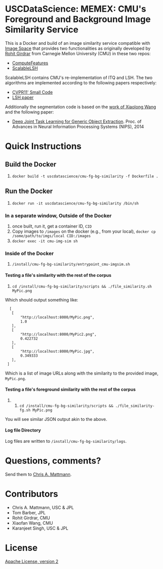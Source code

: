 # USCDataScience: MEMEX: CMU's Foreground and Background Image Similarity Service

This is a Docker and build of an image similarity service compatible with 
[Image Space](http://github.com/nasa-jpl-memex/image_space.git) that provides
two functionalities as originally developed by [Rohit Girdrar](https://github.com/rohitgirdhar) 
from Carnegie Mellon University (CMU) in these two repos:

* [ComputeFeatures](https://github.com/rohitgirdhar/ComputeFeatures)
* [ScalableLSH](https://github.com/rohitgirdhar-cmu-experimental/ScalableLSH)

ScalableLSH contains CMU's re-implementation of ITQ and LSH. The two algorithms 
are implemented according to the following papers respectively:

* [CVPR11' Small Code](http://slazebni.cs.illinois.edu/publications/cvpr11_small_code.pdf)
* [LSH paper](http://www.mit.edu/~andoni/LSH/)

Additionally the segmentation code is based on the 
[work of Xiaolong Wang](https://github.com/xiaolonw/nips14_loc_seg_testonly/tree/master/Caffe_Segmentation) 
and the following paper:

* [Deep Joint Task Learning for Generic Object Extraction](https://papers.nips.cc/paper/5547-deep-joint-task-learning-for-generic-object-extraction). 
Proc. of Advances in Neural Information Processing Systems (NIPS), 2014

# Quick Instructions

## Build the Docker

 1. `docker build -t uscdatascience/cmu-fg-bg-similarity -f Dockerfile .`

## Run the Docker

  1. `docker run -it uscdatascience/cmu-fg-bg-similarity /bin/sh`

### In a separate window, Outside of the Docker

 1. once built, run it, get a container ID, `CID`
 2. Copy images to `/images` on the docker (e.g., from your local), `docker cp /some/path/to/imgs/local CID:/images`
 3. `docker exec -it cmu-img-sim sh`

### Inside of the Docker

 1. `/install/cmu-fg-bg-similarity/entrypoint_cmu-imgsim.sh`

#### Testing a file's similarity with the rest of the corpus

 1. `cd /install/cmu-fg-bg-similarity/scripts && ./file_similarity.sh MyPic.png`

 Which should output something like:

 ```
   [
    [
        "http://localhost:8000/MyPic.png",
        1.0
    ],
    [
        "http://localhost:8000/MyPic2.png",
        0.422732
    ],
    [
        "http://localhost:8000/MyPic.jpg",
        0.349333
    ],
  ]

  ```

  Which is a list of image URLs along with the similarity to the provided image, `MyPic.png`.

#### Testing a file's foreground similarity with the rest of the corpus

 1. 1. `cd /install/cmu-fg-bg-similarity/scripts && ./file_similarity-fg.sh MyPic.png`

 You will see similar JSON output akin to the above.

#### Log file Directory

Log files are written to `/install/cmu-fg-bg-similarity/logs`.

# Questions, comments?
Send them to [Chris A. Mattmann](mailto:chris.a.mattmann@jpl.nasa.gov).

# Contributors
* Chris A. Mattmann, USC & JPL
* Tom Barber, JPL
* Rohit Girdrar, CMU
* Xiaofan Wang, CMU
* Karanjeet Singh, USC & JPL

# License
[Apache License, version 2](http://www.apache.org/licenses/LICENSE-2.0)
